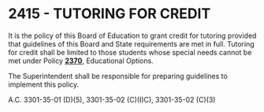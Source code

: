 2415 - TUTORING FOR CREDIT
==========================

It is the policy of this Board of Education to grant credit for tutoring
provided that guidelines of this Board and State requirements are met in
full. Tutoring for credit shall be limited to those students whose
special needs cannot be met under Policy [**2370**](po2370.htm),
Educational Options.

The Superintendent shall be responsible for preparing guidelines to
implement this policy.

A.C. 3301-35-01 (D)(5), 3301-35-02 (C)(I)C), 3301-35-02 (C)(3)
